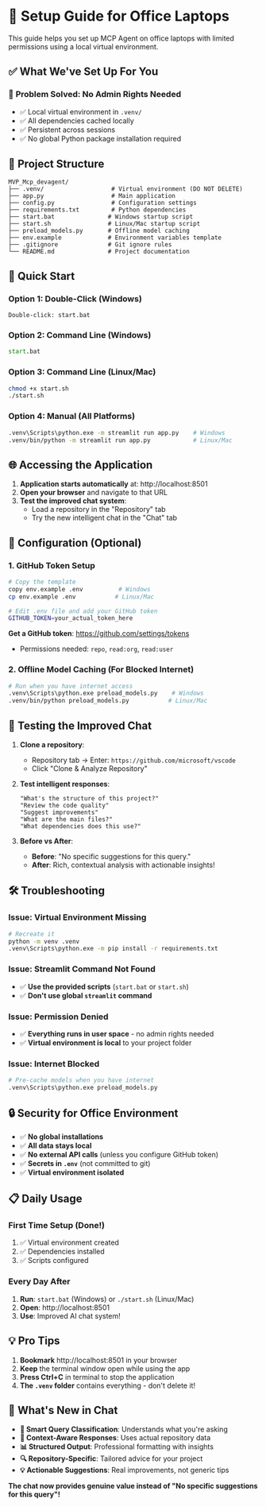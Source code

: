 # 🚀 Setup Guide for Office Laptops

This guide helps you set up MCP Agent on office laptops with limited permissions using a local virtual environment.

## ✅ What We've Set Up For You

### 🎯 **Problem Solved: No Admin Rights Needed**
- ✅ Local virtual environment in `.venv/`
- ✅ All dependencies cached locally
- ✅ Persistent across sessions
- ✅ No global Python package installation required

## 📁 Project Structure

```
MVP_Mcp_devagent/
├── .venv/                   # Virtual environment (DO NOT DELETE)
├── app.py                   # Main application
├── config.py                # Configuration settings
├── requirements.txt         # Python dependencies
├── start.bat               # Windows startup script
├── start.sh                # Linux/Mac startup script
├── preload_models.py       # Offline model caching
├── env.example             # Environment variables template
├── .gitignore              # Git ignore rules
└── README.md               # Project documentation
```

## 🚀 Quick Start

### Option 1: Double-Click (Windows)
```
Double-click: start.bat
```

### Option 2: Command Line (Windows)
```cmd
start.bat
```

### Option 3: Command Line (Linux/Mac)
```bash
chmod +x start.sh
./start.sh
```

### Option 4: Manual (All Platforms)
```bash
.venv\Scripts\python.exe -m streamlit run app.py    # Windows
.venv/bin/python -m streamlit run app.py            # Linux/Mac
```

## 🌐 Accessing the Application

1. **Application starts automatically** at: http://localhost:8501
2. **Open your browser** and navigate to that URL
3. **Test the improved chat system**:
   - Load a repository in the "Repository" tab
   - Try the new intelligent chat in the "Chat" tab

## 🔧 Configuration (Optional)

### 1. GitHub Token Setup
```bash
# Copy the template
copy env.example .env          # Windows
cp env.example .env           # Linux/Mac

# Edit .env file and add your GitHub token
GITHUB_TOKEN=your_actual_token_here
```

**Get a GitHub token**: https://github.com/settings/tokens
- Permissions needed: `repo`, `read:org`, `read:user`

### 2. Offline Model Caching (For Blocked Internet)
```bash
# Run when you have internet access
.venv\Scripts\python.exe preload_models.py    # Windows
.venv/bin/python preload_models.py           # Linux/Mac
```

## 🎯 Testing the Improved Chat

1. **Clone a repository**:
   - Repository tab → Enter: `https://github.com/microsoft/vscode`
   - Click "Clone & Analyze Repository"

2. **Test intelligent responses**:
   ```
   "What's the structure of this project?"
   "Review the code quality"
   "Suggest improvements"
   "What are the main files?"
   "What dependencies does this use?"
   ```

3. **Before vs After**:
   - **Before**: "No specific suggestions for this query."
   - **After**: Rich, contextual analysis with actionable insights!

## 🛠️ Troubleshooting

### Issue: Virtual Environment Missing
```bash
# Recreate it
python -m venv .venv
.venv\Scripts\python.exe -m pip install -r requirements.txt
```

### Issue: Streamlit Command Not Found
- ✅ **Use the provided scripts** (`start.bat` or `start.sh`)
- ✅ **Don't use global `streamlit` command**

### Issue: Permission Denied
- ✅ **Everything runs in user space** - no admin rights needed
- ✅ **Virtual environment is local** to your project folder

### Issue: Internet Blocked
```bash
# Pre-cache models when you have internet
.venv\Scripts\python.exe preload_models.py
```

## 🔒 Security for Office Environment

- ✅ **No global installations**
- ✅ **All data stays local**
- ✅ **No external API calls** (unless you configure GitHub token)
- ✅ **Secrets in `.env`** (not committed to git)
- ✅ **Virtual environment isolated**

## 📋 Daily Usage

### First Time Setup (Done!)
1. ✅ Virtual environment created
2. ✅ Dependencies installed
3. ✅ Scripts configured

### Every Day After
1. **Run**: `start.bat` (Windows) or `./start.sh` (Linux/Mac)
2. **Open**: http://localhost:8501
3. **Use**: Improved AI chat system!

## 💡 Pro Tips

1. **Bookmark** http://localhost:8501 in your browser
2. **Keep** the terminal window open while using the app
3. **Press Ctrl+C** in terminal to stop the application
4. **The `.venv` folder** contains everything - don't delete it!

## 🎉 What's New in Chat

- **🎯 Smart Query Classification**: Understands what you're asking
- **🧠 Context-Aware Responses**: Uses actual repository data
- **📊 Structured Output**: Professional formatting with insights
- **🔍 Repository-Specific**: Tailored advice for your project
- **💡 Actionable Suggestions**: Real improvements, not generic tips

**The chat now provides genuine value instead of "No specific suggestions for this query"!** 